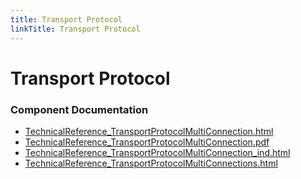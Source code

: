 ```yaml
---
title: Transport Protocol
linkTitle: Transport Protocol
---
```


# Transport Protocol
### Component Documentation

- [TechnicalReference_TransportProtocolMultiConnection.html](doc/TechnicalReference_TransportProtocolMultiConnection.html)
- [TechnicalReference_TransportProtocolMultiConnection.pdf](doc/TechnicalReference_TransportProtocolMultiConnection.pdf)
- [TechnicalReference_TransportProtocolMultiConnection_ind.html](doc/TechnicalReference_TransportProtocolMultiConnection_ind.html)
- [TechnicalReference_TransportProtocolMultiConnections.html](doc/TechnicalReference_TransportProtocolMultiConnections.html)


